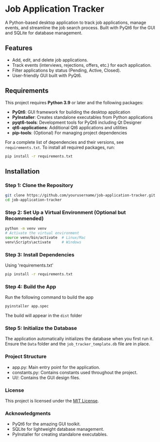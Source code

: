 # Job Application Tracker

A Python-based desktop application to track job applications, manage events, and streamline the job search process. Built with PyQt6 for the GUI and SQLite for database management.

## Features

- Add, edit, and delete job applications.
- Track events (interviews, rejections, offers, etc.) for each application.
- Filter applications by status (Pending, Active, Closed).
- User-friendly GUI built with PyQt6.

## Requirements

This project requires **Python 3.9** or later and the following packages:

- **PyQt6**: GUI framework for building the desktop application
- **PyInstaller**: Creates standalone executables from Python applications
- **pyqt6-tools**: Development tools for PyQt6 including Qt Designer
- **qt6-applications**: Additional Qt6 applications and utilities
- **pip-tools**: (Optional) For managing project dependencies

For a complete list of dependencies and their versions, see `requirements.txt`. To install all required packages, run:
```bash
pip install -r requirements.txt
```

## Installation

### Step 1: Clone the Repository

```bash
git clone https://github.com/yourusername/job-application-tracker.git
cd job-application-tracker
```

### Step 2: Set Up a Virtual Environment (Optional but Recommended)
```bash
python -m venv venv
# Activate the virtual environment
source venv/bin/activate  # Linux/Mac
venv\Scripts\activate     # Windows
```

### Step 3: Install Dependencies
Using 'requirements.txt'
```bash
pip install -r requirements.txt
```

### Step 4: Build the App
Run the following command to build the app
```bash
pyinstaller app.spec
```
The build will appear in the `dist` folder

### Step 5: Initialize the Database
The application automatically initializes the database when you first run it. Ensure the `Data` folder and the `job_tracker_template.db` file are in place.

### Project Structure
- app.py: Main entry point for the application.
- constants.py: Contains constants used throughout the project.
- UI/: Contains the GUI design files.

### License
This project is licensed under the [MIT License](LICENSE).

### Acknowledgments
- PyQt6 for the amazing GUI toolkit.
- SQLite for lightweight database management.
- PyInstaller for creating standalone executables.
